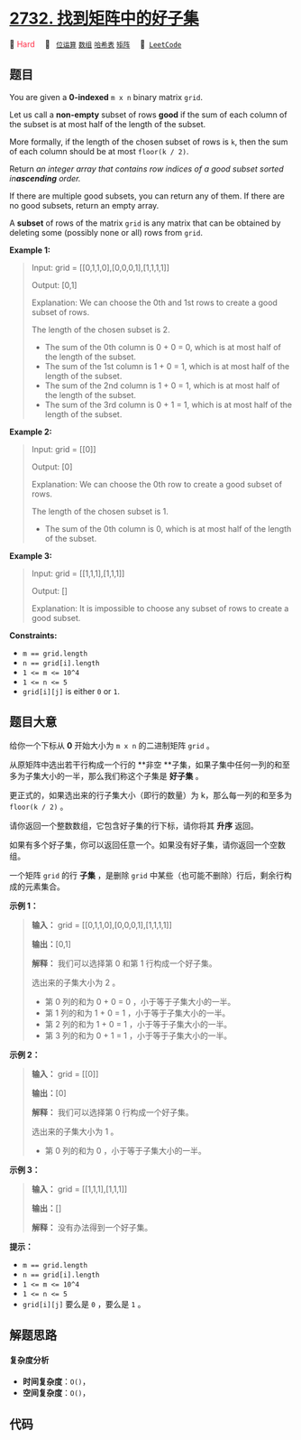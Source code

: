 # [2732. 找到矩阵中的好子集](https://leetcode.com/problems/find-a-good-subset-of-the-matrix)

🔴 <font color=#ff334b>Hard</font>&emsp; 🔖&ensp; [`位运算`](/leetcode/outline/tag/bit-manipulation.md) [`数组`](/leetcode/outline/tag/array.md) [`哈希表`](/leetcode/outline/tag/hash-table.md) [`矩阵`](/leetcode/outline/tag/matrix.md)&emsp; 🔗&ensp;[`LeetCode`](https://leetcode.com/problems/find-a-good-subset-of-the-matrix)

## 题目

You are given a **0-indexed** `m x n` binary matrix `grid`.

Let us call a **non-empty** subset of rows **good** if the sum of each column
of the subset is at most half of the length of the subset.

More formally, if the length of the chosen subset of rows is `k`, then the sum
of each column should be at most `floor(k / 2)`.

Return _an integer array that contains row indices of a good subset sorted
in**ascending** order._

If there are multiple good subsets, you can return any of them. If there are
no good subsets, return an empty array.

A **subset** of rows of the matrix `grid` is any matrix that can be obtained
by deleting some (possibly none or all) rows from `grid`.



**Example 1:**

> Input: grid = [[0,1,1,0],[0,0,0,1],[1,1,1,1]]
> 
> Output: [0,1]
> 
> Explanation: We can choose the 0th and 1st rows to create a good subset of rows.
> 
> The length of the chosen subset is 2.
> - The sum of the 0th column is 0 + 0 = 0, which is at most half of the length of the subset.
> - The sum of the 1st column is 1 + 0 = 1, which is at most half of the length of the subset.
> - The sum of the 2nd column is 1 + 0 = 1, which is at most half of the length of the subset.
> - The sum of the 3rd column is 0 + 1 = 1, which is at most half of the length of the subset.

**Example 2:**

> Input: grid = [[0]]
> 
> Output: [0]
> 
> Explanation: We can choose the 0th row to create a good subset of rows.
> 
> The length of the chosen subset is 1.
> - The sum of the 0th column is 0, which is at most half of the length of the subset.

**Example 3:**

> Input: grid = [[1,1,1],[1,1,1]]
> 
> Output: []
> 
> Explanation: It is impossible to choose any subset of rows to create a good subset.

**Constraints:**

  * `m == grid.length`
  * `n == grid[i].length`
  * `1 <= m <= 10^4`
  * `1 <= n <= 5`
  * `grid[i][j]` is either `0` or `1`.


## 题目大意

给你一个下标从 **0**  开始大小为 `m x n` 的二进制矩阵 `grid` 。

从原矩阵中选出若干行构成一个行的 **非空  **子集，如果子集中任何一列的和至多为子集大小的一半，那么我们称这个子集是 **好子集** 。

更正式的，如果选出来的行子集大小（即行的数量）为 k，那么每一列的和至多为 `floor(k / 2)` 。

请你返回一个整数数组，它包含好子集的行下标，请你将其 **升序**  返回。

如果有多个好子集，你可以返回任意一个。如果没有好子集，请你返回一个空数组。

一个矩阵 `grid` 的行 **子集** ，是删除 `grid` 中某些（也可能不删除）行后，剩余行构成的元素集合。



**示例 1：**

> 
> 
> 
> 
> 
> **输入：** grid = [[0,1,1,0],[0,0,0,1],[1,1,1,1]]
> 
> **输出：**[0,1]
> 
> **解释：** 我们可以选择第 0 和第 1 行构成一个好子集。
> 
> 选出来的子集大小为 2 。
> - 第 0 列的和为 0 + 0 = 0 ，小于等于子集大小的一半。
> - 第 1 列的和为 1 + 0 = 1 ，小于等于子集大小的一半。
> - 第 2 列的和为 1 + 0 = 1 ，小于等于子集大小的一半。
> - 第 3 列的和为 0 + 1 = 1 ，小于等于子集大小的一半。
> 
> 

**示例 2：**

> 
> 
> 
> 
> 
> **输入：** grid = [[0]]
> 
> **输出：**[0]
> 
> **解释：** 我们可以选择第 0 行构成一个好子集。
> 
> 选出来的子集大小为 1 。
> - 第 0 列的和为 0 ，小于等于子集大小的一半。
> 
> 

**示例 3：**

> 
> 
> 
> 
> 
> **输入：** grid = [[1,1,1],[1,1,1]]
> 
> **输出：**[]
> 
> **解释：** 没有办法得到一个好子集。
> 
> 



**提示：**

  * `m == grid.length`
  * `n == grid[i].length`
  * `1 <= m <= 10^4`
  * `1 <= n <= 5`
  * `grid[i][j]` 要么是 `0` ，要么是 `1` 。


## 解题思路

#### 复杂度分析

- **时间复杂度**：`O()`，
- **空间复杂度**：`O()`，

## 代码

```javascript

```